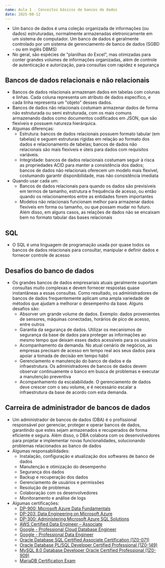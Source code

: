 ```yaml
---
name: Aula 1 - Conceitos básicos de bancos de dados
date: 2025-08-12
---
```


* Um banco de dados é uma coleção organizada de informações (ou dados) estruturadas, normalmente armazenadas
  eletronicamente em um sistema de computador. Um banco de dados é geralmente controlado por um sistema de gerenciamento
  de banco de dados (SGBD - ou em inglês DBMS)
* No geral, são espécies de "planilhas do Excel", mas otimizadas para conter grandes volumes de informações organizadas,
  além de controle de autenticação e autorização, para consultas com rapidez e segurança

## Bancos de dados relacionais e não relacionais
* Bancos de dados relacionais armazenam dados em tabelas com colunas e linhas. Cada coluna representa um atributo de
  dados específico, e cada linha representa um "objeto" desses dados.
* Bancos de dados não relacionais costumam armazenar dados de forma não estruturada ou semi estruturada, com os mais
  comuns armazenando dados como documentos codificados em JSON, que são flexíveis e possuem natureza hierárquica.
* Algumas diferenças:
  * Estrutura: bancos de dados relacionais possuem formato tabular (em tabelas) e seguem estruturas rígidas em relação
    ao formato dos dados e relacionamento de tabelas; bancos de dados não relacionais são mais flexíveis e úteis para
    dados com requisitos variáveis.
  * Integridade: bancos de dados relacionais costumam seguir à risca as propriedades ACID para manter a consistência dos
    dados; bancos de dados não relacionais oferecem um modelo mais flexível, costumando garantir disponibilidade, mas
    não consistência imediata
* Quando usar cada um:
  * Bancos de dados relacionais para quando os dados são previsíveis em termos de tamanho, estrutura e frequência de
    acesso, ou então quando os relacionamentos entre as entidades forem importantes
  * Modelos não relacionais funcionam melhor para armazenar dados flexíveis em forma ou tamanho, ou que possam mudar
    no futuro. Além disso, em alguns casos, as relações de dados não se encaixam bem no formato tabular das bases
    relacionais

## SQL
* O SQL é uma linguagem de programação usada por quase todos os bancos de dados relacionais para consultar, manipular e
  definir dados e fornecer controle de acesso

## Desafios do banco de dados
* Os grandes bancos de dados empresariais atuais geralmente suportam consultas muito complexas e devem fornecer
  respostas quase instantâneas a essas consultas. Como resultado, os administradores de bancos de dados frequentemente
  aplicam uma ampla variedade de métodos que ajudam a melhorar o desempenho da base. Alguns desafios são:
  * Absorver um grande volume de dados. Exemplo: dados provenientes de sensores, máquinas conectadas, horários de pico
    de acesso, entre outros
  * Garantia da segurança de dados. Utilizar os mecanismos de segurança da base de dados para proteger as informações ao
    mesmo tempo que deixam esses dados acessíveis para os usuários
  * Acompanhamento da demanda. No atual cenário de negócios, as empresas precisam de acesso em tempo real aos seus dados
    para apoiar a tomada de decisão em tempo hábil
  * Gerenciamento e manutenção do banco de dados e da infraestrutura. Os administradores de bancos de dados devem
    observar continuamente o banco em busca de problemas e executar a manutenção preventiva
  * Acompanhamento da escalabilidade. O gerenciamento de dados deve crescer com o seu volume, e é necessário escalar a
    infraestrutura da base de acordo com esta demanda.

## Carreira de administrador de bancos de dados
* Um administrador de bancos de dados (DBA) é o profissional responsável por gerenciar, proteger e operar bancos de
  dados, garantindo que estes sejam armazenados e recuperados de forma eficiente e segura. Além disso, o DBA colabora
  com os desenvolvedores para projetar e implementar novas funcionalidades, solucionando problemas relacionados ao
  banco de dados
* Algumas responsabilidades:
  * Instalação, configuração e atualização dos softwares de banco de dados
  * Manutenção e otimização do desempenho
  * Segurança dos dados
  * Backup e recuperação dos dados
  * Gerenciamento de usuários e permissões
  * Resolução de problemas
  * Colaboração com os desenvolvedores
  * Monitoramento e análise de logs
* Algumas certificações:
  * [DP-900: Microsoft Azure Data Fundamentals](https://learn.microsoft.com/en-us/certifications/exams/dp-900)
  * [DP-203: Data Engineering on Microsoft Azure](https://learn.microsoft.com/en-us/certifications/exams/dp-203)
  * [DP-300: Administering Microsoft Azure SQL Solutions](https://learn.microsoft.com/en-us/certifications/exams/dp-300)
  * [AWS Certified Data Engineer – Associate](https://aws.amazon.com/pt/certification/certified-data-engineer-associate/)
  * [Google - Professional Cloud Database Engineer](https://cloud.google.com/certification/cloud-database-engineer)
  * [Google - Professional Data Engineer](https://cloud.google.com/certification/data-engineer)
  * [Oracle Database SQL Certified Associate Certification (1Z0-071)](https://education.oracle.com/oracle-database-sql-certified-associate/trackp_457)
  * [Oracle Database PL/SQL Developer Certified Professional (1Z0-149)](https://education.oracle.com/oracle-database-pl-sql-developer-certified-professional/trackp_OCPPLSQL19C)
  * [MySQL 8.0 Database Developer Oracle Certified Professional (1Z0-909)](https://education.oracle.com/mysql-80-database-developer-oracle-certified-professional/trackp_MYSQLPRG80OCP)
  * [MariaDB Certification Exam](https://mariadb.com/wp-content/uploads/2019/02/mariadb-certification-exam_datasheet_1005.pdf)
